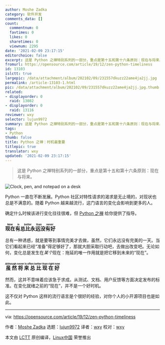 ```yaml
---
author: Moshe Zadka
category: 软件开发
comments_data: []
count:
  commentnum: 0
  favtimes: 0
  likes: 0
  sharetimes: 0
  viewnum: 2295
date: '2021-02-09 23:17:15'
editorchoice: false
excerpt: 这是 Python 之禅特别系列的一部分，重点是第十五和第十六条原则：现在与将来。
fromurl: https://opensource.com/article/19/12/zen-python-timeliness
id: 13103
islctt: true
largepic: /data/attachment/album/202102/09/231557dkuzz22ame4ja2jj.jpg
permalink: /article-13103-1.html
pic: /data/attachment/album/202102/09/231557dkuzz22ame4ja2jj.jpg.thumb.jpg
related:
- displayorder: 0
  raid: 13082
- displayorder: 0
  raid: 13116
reviewer: wxy
selector: lujun9972
summary: 这是 Python 之禅特别系列的一部分，重点是第十五和第十六条原则：现在与将来。
tags:
- Python
thumb: false
title: Python 之禅：时机最重要
titlepic: true
translator: wxy
updated: '2021-02-09 23:17:15'
---
```



> 
> 这是 Python 之禅特别系列的一部分，重点是第十五和第十六条原则：现在与将来。
> 
> 
> 


![](/data/attachment/album/202102/09/231557dkuzz22ame4ja2jj.jpg "Clock, pen, and notepad on a desk")


Python 一直在不断发展。Python 社区对特性请求的渴求是无止境的，对现状也总是不满意的。随着 Python 越来越流行，这门语言的变化会影响到更多的人。


确定什么时候该进行变化往往很难，但 [Python 之禅](https://www.python.org/dev/peps/pep-0020/) 给你提供了指导。


### <ruby> 现在有总比永远没有好 <rt>  Now is better than never </rt></ruby>


总有一种诱惑，就是要等到事情完美才去做，虽然，它们永远没有完美的一天。当它们看起来已经“准备”得足够好了，那就大胆采取行动吧，去做出改变吧。无论如何，变化总是发生在*某个*现在：拖延的唯一作用就是把它移到未来的“现在”。


### <ruby> 虽然将来总比现在好 <rt>  Although never is often better than right now </rt></ruby>


然而，这并不意味着应该急于求成。从测试、文档、用户反馈等方面决定发布的标准。在变化就绪之前的“现在”，并不是一个好时机。


这不仅对 Python 这样的流行语言是个很好的经验，对你个人的小开源项目也是如此。




---


via: <https://opensource.com/article/19/12/zen-python-timeliness>


作者：[Moshe Zadka](https://opensource.com/users/moshez) 选题：[lujun9972](https://github.com/lujun9972) 译者：[wxy](https://github.com/wxy) 校对：[wxy](https://github.com/wxy)


本文由 [LCTT](https://github.com/LCTT/TranslateProject) 原创编译，[Linux中国](https://linux.cn/) 荣誉推出